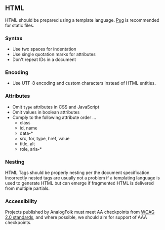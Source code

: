 ## HTML

HTML should be prepared using a template language. [Pug][pug] is recommended
for static files.

### Syntax

- Use two spaces for indentation
- Use single quotation marks for attributes
- Don't repeat IDs in a document

### Encoding

- Use UTF-8 encoding and custom characters instead of HTML entities.

### Attributes

- Omit `type` attributes in CSS and JavaScript
- Omit values in boolean attributes
- Comply to the following attribute order ...
  - class
  - id, name
  - data-*
  - src, for, type, href, value
  - title, alt
  - role, aria-*

### Nesting

HTML Tags should be properly nesting per the document specification.
Incorrectly nested tags are usually not a problem if a templating language 
is used to generate HTML but can emerge if fragmented HTML is delivered from
multiple partials.

### Accessibility

Projects published by AnalogFolk must meet AA checkpoints from 
[WCAG 2.0 standards][wcag], and where possible, we should aim for support 
of AAA checkpoints.

[pug]: https://pugjs.org/api/getting-started.html
[wcag]: https://www.w3.org/TR/WCAG20/
